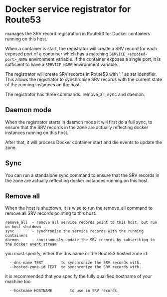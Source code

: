# Docker service registrator for Route53 
 
manages the SRV record registration in Route53 for Docker containers running on this host.

When a container is start, the registrator will create a SRV record for each
exposed port of a container which has a matching `SERVICE_<exposed-port>_NAME` environment
variable. If the container exposes a single port, it is sufficient to have a `SERVICE_NAME`
environment variable.

The registrator will create SRV records in Route53 with '<hostname>:<container-id>'
as set identifier. This allows the registrator to synchronise SRV records with
the current state of the running instances on the host. 

The registrator has three commands: remove\_all, sync and daemon.

## Daemon mode
When the registrator starts in daemon mode it will first do a full sync, to ensure that
the SRV records in the zone are actually reflecting docker instances running on this host.

After that, it will process Docker container start and die events to update the zone.

## Sync
You can run a standalone sync command to ensure that the SRV records in the zone are 
actually reflecting docker instances running on this host. 

## Remove all
When the host is shutdown, it is wise to run the remove\_all command to remove all SRV
records pointing to this host.


```
remove_all  - remove all service records point to this host, but run on host shutdown
sync        - synchronise the service records with the running containers 
daemon      - continuously update the SRV records by subscribing to the Docker event stream
```

you must specify, either the dns name or the Route53 hosted zone id:

```
  --dns-name TEXT        to synchronize the SRV records with.
  --hosted-zone-id TEXT  to synchronize the SRV records with.
```

it is recommended that you specify the fully qualified hostname of your machine too
```
  --hostname HOSTNAME        to use in SRV records.
```
